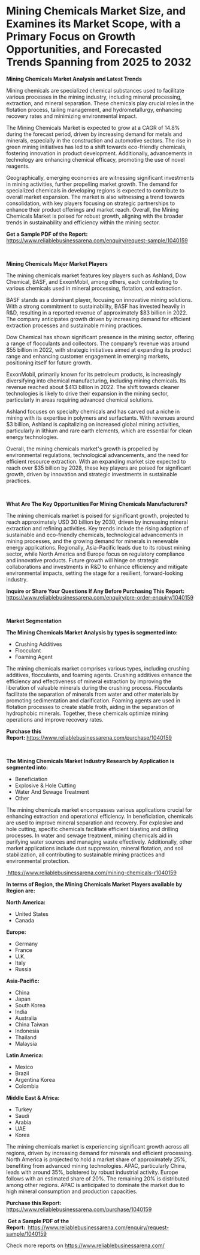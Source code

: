 <p><h1>Mining Chemicals Market Size, and Examines its Market Scope, with a Primary Focus on Growth Opportunities, and Forecasted Trends Spanning from 2025 to 2032</h1></p><p><strong>Mining Chemicals Market Analysis and Latest Trends</strong></p>
<p><p>Mining chemicals are specialized chemical substances used to facilitate various processes in the mining industry, including mineral processing, extraction, and mineral separation. These chemicals play crucial roles in the flotation process, tailing management, and hydrometallurgy, enhancing recovery rates and minimizing environmental impact.</p><p>The Mining Chemicals Market is expected to grow at a CAGR of 14.8% during the forecast period, driven by increasing demand for metals and minerals, especially in the construction and automotive sectors. The rise in green mining initiatives has led to a shift towards eco-friendly chemicals, fostering innovation in product development. Additionally, advancements in technology are enhancing chemical efficacy, promoting the use of novel reagents.</p><p>Geographically, emerging economies are witnessing significant investments in mining activities, further propelling market growth. The demand for specialized chemicals in developing regions is expected to contribute to overall market expansion. The market is also witnessing a trend towards consolidation, with key players focusing on strategic partnerships to enhance their product offerings and market reach. Overall, the Mining Chemicals Market is poised for robust growth, aligning with the broader trends in sustainability and efficiency within the mining sector.</p></p>
<p><strong>Get a Sample PDF of the Report:&nbsp;</strong> <a href="https://www.reliablebusinessarena.com/enquiry/request-sample/1040159?utm_campaign=2958&utm_medium=2&utm_source=Github&utm_content=ia&utm_term=02042025&utm_id=mining-chemicals">https://www.reliablebusinessarena.com/enquiry/request-sample/1040159</a></p>
<p>&nbsp;</p>
<p><strong>Mining Chemicals Major Market Players</strong></p>
<p><p>The mining chemicals market features key players such as Ashland, Dow Chemical, BASF, and ExxonMobil, among others, each contributing to various chemicals used in mineral processing, flotation, and extraction. </p><p>BASF stands as a dominant player, focusing on innovative mining solutions. With a strong commitment to sustainability, BASF has invested heavily in R&D, resulting in a reported revenue of approximately $83 billion in 2022. The company anticipates growth driven by increasing demand for efficient extraction processes and sustainable mining practices.</p><p>Dow Chemical has shown significant presence in the mining sector, offering a range of flocculants and collectors. The company’s revenue was around $55 billion in 2022, with strategic initiatives aimed at expanding its product range and enhancing customer engagement in emerging markets, positioning itself for future growth.</p><p>ExxonMobil, primarily known for its petroleum products, is increasingly diversifying into chemical manufacturing, including mining chemicals. Its revenue reached about $413 billion in 2022. The shift towards cleaner technologies is likely to drive their expansion in the mining sector, particularly in areas requiring advanced chemical solutions.</p><p>Ashland focuses on specialty chemicals and has carved out a niche in mining with its expertise in polymers and surfactants. With revenues around $3 billion, Ashland is capitalizing on increased global mining activities, particularly in lithium and rare earth elements, which are essential for clean energy technologies.</p><p>Overall, the mining chemicals market's growth is propelled by environmental regulations, technological advancements, and the need for efficient resource extraction. With an expanding market size expected to reach over $35 billion by 2028, these key players are poised for significant growth, driven by innovation and strategic investments in sustainable practices.</p></p>
<p>&nbsp;</p>
<p><strong>What Are The Key Opportunities For Mining Chemicals Manufacturers?</strong></p>
<p><p>The mining chemicals market is poised for significant growth, projected to reach approximately USD 30 billion by 2030, driven by increasing mineral extraction and refining activities. Key trends include the rising adoption of sustainable and eco-friendly chemicals, technological advancements in mining processes, and the growing demand for minerals in renewable energy applications. Regionally, Asia-Pacific leads due to its robust mining sector, while North America and Europe focus on regulatory compliance and innovative products. Future growth will hinge on strategic collaborations and investments in R&D to enhance efficiency and mitigate environmental impacts, setting the stage for a resilient, forward-looking industry.</p></p>
<p><strong>Inquire or Share Your Questions If Any Before Purchasing This Report:</strong> <a href="https://www.reliablebusinessarena.com/enquiry/pre-order-enquiry/1040159?utm_campaign=2958&utm_medium=2&utm_source=Github&utm_content=ia&utm_term=02042025&utm_id=mining-chemicals">https://www.reliablebusinessarena.com/enquiry/pre-order-enquiry/1040159</a></p>
<p>&nbsp;</p>
<p><strong>Market Segmentation</strong></p>
<p><strong>The Mining Chemicals Market Analysis by types is segmented into:</strong></p>
<p><ul><li>Crushing Additives</li><li>Flocculant</li><li>Foaming Agent</li></ul></p>
<p><p>The mining chemicals market comprises various types, including crushing additives, flocculants, and foaming agents. Crushing additives enhance the efficiency and effectiveness of mineral extraction by improving the liberation of valuable minerals during the crushing process. Flocculants facilitate the separation of minerals from water and other materials by promoting sedimentation and clarification. Foaming agents are used in flotation processes to create stable froth, aiding in the separation of hydrophobic minerals. Together, these chemicals optimize mining operations and improve recovery rates.</p></p>
<p><strong>Purchase this Report:&nbsp;</strong><a href="https://www.reliablebusinessarena.com/purchase/1040159?utm_campaign=2958&utm_medium=2&utm_source=Github&utm_content=ia&utm_term=02042025&utm_id=mining-chemicals">https://www.reliablebusinessarena.com/purchase/1040159</a></p>
<p>&nbsp;</p>
<p><strong>The Mining Chemicals Market Industry Research by Application is segmented into:</strong></p>
<p><ul><li>Beneficiation</li><li>Explosive & Hole Cutting</li><li>Water And Sewage Treatment</li><li>Other</li></ul></p>
<p><p>The mining chemicals market encompasses various applications crucial for enhancing extraction and operational efficiency. In beneficiation, chemicals are used to improve mineral separation and recovery. For explosive and hole cutting, specific chemicals facilitate efficient blasting and drilling processes. In water and sewage treatment, mining chemicals aid in purifying water sources and managing waste effectively. Additionally, other market applications include dust suppression, mineral flotation, and soil stabilization, all contributing to sustainable mining practices and environmental protection.</p></p>
<p><a href="https://www.reliablebusinessarena.com/mining-chemicals-r1040159?utm_campaign=2958&utm_medium=2&utm_source=Github&utm_content=ia&utm_term=02042025&utm_id=mining-chemicals">&nbsp;https://www.reliablebusinessarena.com/mining-chemicals-r1040159</a></p>
<p><strong>In terms of Region, the Mining Chemicals Market Players available by Region are:</strong></p>
<p>
    <p> <strong> North America: </strong>
        <ul>
            <li>United States</li>
            <li>Canada</li>
        </ul>
        </p> 
    <p> <strong> Europe: </strong>
        <ul>
            <li>Germany</li>
            <li>France</li>
            <li>U.K.</li>
            <li>Italy</li>
            <li>Russia</li>
        </ul>
        </p> 
    <p> <strong> Asia-Pacific: </strong>
        <ul>
            <li>China</li>
            <li>Japan</li>
            <li>South Korea</li>
            <li>India</li>
            <li>Australia</li>
            <li>China Taiwan</li>
            <li>Indonesia</li>
            <li>Thailand</li>
            <li>Malaysia</li>
        </ul>
        </p> 
    <p> <strong> Latin America: </strong>
        <ul>
            <li>Mexico</li>
            <li>Brazil</li>
            <li>Argentina Korea</li>
            <li>Colombia</li>
        </ul>
        </p> 
    <p> <strong> Middle East & Africa: </strong>
        <ul>
            <li>Turkey</li>
            <li>Saudi</li>
            <li>Arabia</li>
            <li>UAE</li>
            <li>Korea</li>
        </ul>
    </p>
    </p>
<p><p>The mining chemicals market is experiencing significant growth across all regions, driven by increasing demand for minerals and efficient processing. North America is projected to hold a market share of approximately 25%, benefiting from advanced mining technologies. APAC, particularly China, leads with around 35%, bolstered by robust industrial activity. Europe follows with an estimated share of 20%. The remaining 20% is distributed among other regions. APAC is anticipated to dominate the market due to high mineral consumption and production capacities.</p></p>
<p><strong>Purchase this Report: </strong><a href="https://www.reliablebusinessarena.com/purchase/1040159?utm_campaign=2958&utm_medium=2&utm_source=Github&utm_content=ia&utm_term=02042025&utm_id=mining-chemicals">https://www.reliablebusinessarena.com/purchase/1040159</a></p>
<p>&nbsp;<strong>Get a Sample PDF of the Report:&nbsp;&nbsp;</strong><a href="https://www.reliablebusinessarena.com/enquiry/request-sample/1040159?utm_campaign=2958&utm_medium=2&utm_source=Github&utm_content=ia&utm_term=02042025&utm_id=mining-chemicals">https://www.reliablebusinessarena.com/enquiry/request-sample/1040159</a></p>
<p><strong></strong></p>
<p>Check more reports on <a href="https://www.reliablebusinessarena.com/?utm_campaign=2958&utm_medium=2&utm_source=Github&utm_content=ia&utm_term=02042025&utm_id=mining-chemicals">https://www.reliablebusinessarena.com/</a></p>